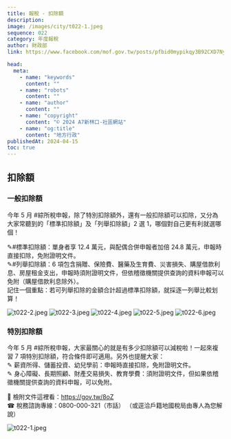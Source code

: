 ```yaml
---
title: 報稅 - 扣除額
description:
image: /images/city/t022-1.jpeg
sequence: 022
category: 年度報稅
author: 財政部
link: https://www.facebook.com/mof.gov.tw/posts/pfbid0mypikqy3B92CXD7Nymk1ZVP8EwmKzz7Be8rogDhHNcdaWMRCoC28F3haQ2oMRvznl

head:
  meta:
    - name: "keywords"
      content: ""
    - name: "robots"
      content: ""
    - name: "author"
      content: ""
    - name: "copyright"
      content: "© 2024 A7新林口-社區網站"
    - name: "og:title"
      content: "地方行政"
publishedAt: 2024-04-15
toc: true
---
```


## 扣除額

### 一般扣除額

今年 5 月 #綜所稅申報，除了特別扣除額外，還有一般扣除額可以扣除，又分為大家常聽到的「標準扣除額」及「列舉扣除額」2 選 1，哪個對自己更有利就選哪個！

✎#標準扣除額：單身者享 12.4 萬元，與配偶合併申報者加倍 24.8 萬元，申報時直接扣除，免附證明文件。  
✎#列舉扣除額：6 項包含捐贈、保險費、醫藥及生育費、災害損失、購屋借款利息、房屋租金支出，申報時須附證明文件，但依稽徵機關提供查詢的資料申報可以免附（購屋借款利息除外）。  
記住一個重點：若可列舉扣除的金額合計超過標準扣除額，就採逐一列舉比較划算！

![t022-2.jpeg](/images/city/t022-2.jpeg)
![t022-3.jpeg](/images/city/t022-3.jpeg)
![t022-4.jpeg](/images/city/t022-4.jpeg)
![t022-5.jpeg](/images/city/t022-5.jpeg)
![t022-6.jpeg](/images/city/t022-6.jpeg)

### 特別扣除額

今年 5 月 #綜所稅申報，大家最關心的就是有多少扣除額可以減稅啦！一起來複習 7 項特別扣除額，符合條件即可適用。另外也提醒大家：  
✎ 薪資所得、儲蓄投資、幼兒學前：申報時直接扣除，免附證明文件。  
✎ 身心障礙、長期照顧、財產交易損失、教育學費：須附證明文件，但如果依稽徵機關提供查詢的資料申報，可以免附。

📍 檢附文件這裡看：https://gov.tw/8oZ  
☎ 稅務諮詢專線：0800-000-321（市話） （或逕洽戶籍地國稅局由專人為您解說）

![t022-1.jpeg](/images/city/t022-1.jpeg)
